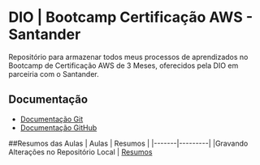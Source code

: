 # DIO | Bootcamp Certificação AWS - Santander

Repositório para armazenar todos meus processos de aprendizados no Bootcamp de Certificação AWS de 3 Meses, oferecidos pela DIO em parceiria com o Santander.

## Documentação
- [Documentação Git](link)
- [Documentação GitHub](link)


##Resumos das Aulas
| Aulas | Resumos |
|-------|---------|
|Gravando Alterações no Repositório Local | [Resumos](link)

